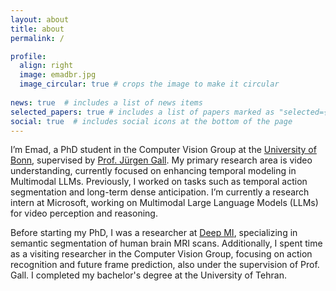 ```yaml
---
layout: about
title: about
permalink: /

profile:
  align: right
  image: emadbr.jpg
  image_circular: true # crops the image to make it circular
  
news: true  # includes a list of news items
selected_papers: true # includes a list of papers marked as "selected={true}"
social: true  # includes social icons at the bottom of the page
---
```


I’m Emad, a PhD student in the Computer Vision Group at the [University of Bonn](https://www.uni-bonn.de/en/home?set_language=en), supervised by [Prof. Jürgen Gall](https://pages.iai.uni-bonn.de/gall_juergen/). My primary research area is video understanding, currently focused on enhancing temporal modeling in Multimodal LLMs. Previously, I worked on tasks such as temporal action segmentation and long-term dense anticipation.
I’m currently a research intern at Microsoft, working on Multimodal Large Language Models (LLMs) for video perception and reasoning. 


Before starting my PhD, I was a researcher at [Deep MI](https://deep-mi.org/), specializing in semantic segmentation of human brain MRI scans. Additionally, I spent time as a visiting researcher in the Computer Vision Group, focusing on action recognition and future frame prediction, also under the supervision of Prof. Gall. I completed my bachelor's degree at the University of Tehran.



